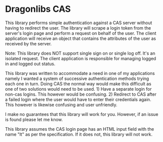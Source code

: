 Dragonlibs CAS
==============

This library performs simple authentication against a CAS server without having to redirect the user. The library will scrape a login token from the server's login page and perform a request on behalf of the user. The client application will receive an object that contains the attributes of the user as received by the server.

Note: This library does NOT support single sign on or single log off. It's an isolated request. The client application is responsible for managing logged in and logged out status.

This library was written to accommodate a need in one of my applications namely I wanted a system of successive authentication methods trying each one in turn. Doing CAS the normal way would make this difficult as one of two solutions would need to be used. 1) Have a separate login for non-cas logins. This however would be confusing. 2) Redirect to CAS after a failed login where the user would have to enter their credentials again. This however is likewise confusing and user unfriendly.

I make no guarantees that this library will work for you. However, if an issue is found please let me know.

This library assumes the CAS login page has an HTML input field with the name "lt" as per the specification. If it does not, this library will not work.
